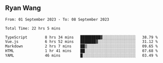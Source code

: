 ## Ryan Wang

<!--START_SECTION:waka-->

```txt
From: 01 September 2023 - To: 08 September 2023

Total Time: 22 hrs 5 mins

TypeScript        8 hrs 34 mins   █████████▓░░░░░░░░░░░░░░░   38.79 %
Vue.js            6 hrs 52 mins   ███████▓░░░░░░░░░░░░░░░░░   31.12 %
Markdown          2 hrs 7 mins    ██▒░░░░░░░░░░░░░░░░░░░░░░   09.65 %
HTML              1 hr 41 mins    ██░░░░░░░░░░░░░░░░░░░░░░░   07.68 %
YAML              46 mins         █░░░░░░░░░░░░░░░░░░░░░░░░   03.49 %
```

<!--END_SECTION:waka-->
